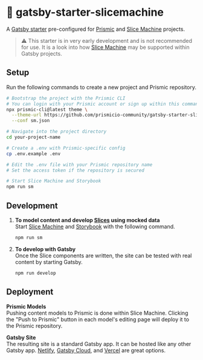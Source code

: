 # 🍰 gatsby-starter-slicemachine

A [Gatsby starter][gatsby-starters] pre-configured for [Prismic][prismic] and [Slice Machine][slice-machine] projects.

> ⚠️ This starter is in very early development and is not recommended for use. It is a look into how [Slice Machine][slice-machine] may be supported within Gatsby projects.

## Setup

Run the following commands to create a new project and Prismic repository.

```sh
# Bootstrap the project with the Prismic CLI
# You can login with your Prismic account or sign up within this command
npx prismic-cli@latest theme \
  --theme-url https://github.com/prismicio-community/gatsby-starter-slicemachine-typescript \
  --conf sm.json

# Navigate into the project directory
cd your-project-name

# Create a .env with Prismic-specific config
cp .env.example .env

# Edit the .env file with your Prismic repository name
# Set the access token if the repository is secured

# Start Slice Machine and Storybook
npm run sm
```

## Development

1. **To model content and develop [Slices][prismic-slices] using mocked data**<br/>
   Start [Slice Machine][slice-machine] and [Storybook][storybook] with the following command.

   ```sh
   npm run sm
   ```

2. **To develop with Gatsby**<br/>
   Once the Slice components are written, the site can be tested with real content by starting Gatsby.

   ```sh
   npm run develop
   ```

## Deployment

**Prismic Models**<br/>
Pushing content models to Prismic is done within Slice Machine. Clicking the "Push to Prismic" button in each model's editing page will deploy it to the Prismic repository.

**Gatsby Site**<br/>
The resulting site is a standard Gatsby app. It can be hosted like any other Gatsby app. [Netlify][netlify], [Gatsby Cloud][gatsby-cloud], and [Vercel][vercel] are great options.

<!-- Links -->

[gatsby-cloud]: https://www.gatsbyjs.com/products/cloud/
[gatsby-starters]: https://www.gatsbyjs.com/docs/starters/
[netlify]: https://www.netlify.com/
[prismic-custom-types]: https://prismic.io/docs/core-concepts/custom-types
[prismic-slices]: https://prismic.io/docs/core-concepts/slices
[prismic]: https://prismic.io/
[slice-machine]: https://www.slicemachine.dev/
[storybook]: https://storybook.js.org/
[vercel]: https://vercel.com/
